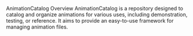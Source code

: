 AnimationCatalog
Overview
AnimationCatalog is a repository designed to catalog and organize animations for various uses, including demonstration, testing, or reference. It aims to provide an easy-to-use framework for managing animation files.

